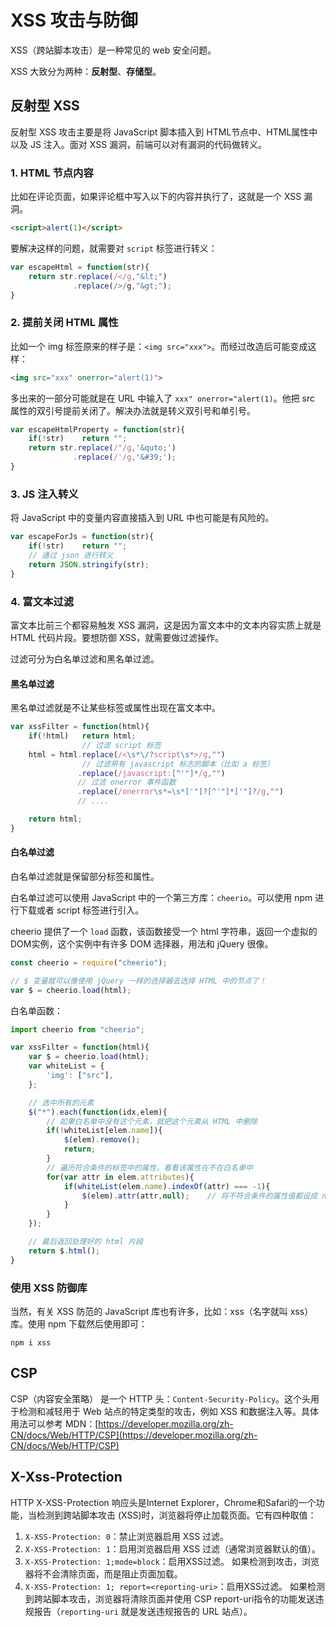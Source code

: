 # XSS 攻击与防御

XSS（跨站脚本攻击）是一种常见的 web 安全问题。  

XSS 大致分为两种：**反射型**、**存储型**。  

## 反射型 XSS
反射型 XSS 攻击主要是将 JavaScript 脚本插入到 HTML节点中、HTML属性中以及 JS 注入。面对 XSS 漏洞，前端可以对有漏洞的代码做转义。  

### 1. HTML 节点内容

比如在评论页面，如果评论框中写入以下的内容并执行了，这就是一个 XSS 漏洞。

```html
<script>alert(1)</script>
```

要解决这样的问题，就需要对 `script` 标签进行转义：
```js
var escapeHtml = function(str){
    return str.replace(/</g,"&lt;")
              .replace(/>/g,"&gt;");
}
```

### 2. 提前关闭 HTML 属性
比如一个 img 标签原来的样子是：`<img src="xxx">`。而经过改造后可能变成这样：  

```html
<img src="xxx" onerror="alert(1)">
```

多出来的一部分可能就是在 URL 中输入了 `xxx" onerror="alert(1)`。他把 src 属性的双引号提前关闭了。解决办法就是转义双引号和单引号。  

```js
var escapeHtmlProperty = function(str){
    if(!str)    return "";
    return str.replace(/"/g,'&quto;')
              .replace(/'/g,'&#39;');
}
```

### 3. JS 注入转义
将 JavaScript 中的变量内容直接插入到 URL 中也可能是有风险的。  

```js
var escapeForJs = function(str){
    if(!str)    return "";
    // 通过 json 进行转义
    return JSON.stringify(str);
}
```

### 4. 富文本过滤
富文本比前三个都容易触发 XSS 漏洞，这是因为富文本中的文本内容实质上就是 HTML 代码片段。要想防御 XSS，就需要做过滤操作。  

过滤可分为白名单过滤和黑名单过滤。  

#### 黑名单过滤
黑名单过滤就是不让某些标签或属性出现在富文本中。  

```js
var xssFilter = function(html){
    if(!html)   return html;
                // 过滤 script 标签
    html = html.replace(/<\s*\/?script\s*>/g,"")
                // 过滤带有 javascript 标志的脚本（比如 a 标签）
               .replace(/javascript:[^'"]*/g,"")
               // 过滤 onerror 事件函数
               .replace(/onerror\s*=\s*['"]?[^'"]*['"]?/g,"")
               // ....

    return html;
}
```

#### 白名单过滤
白名单过滤就是保留部分标签和属性。  

白名单过滤可以使用 JavaScript 中的一个第三方库：`cheerio`。可以使用 npm 进行下载或者 script 标签进行引入。  

cheerio 提供了一个 `load` 函数，该函数接受一个 html 字符串，返回一个虚拟的DOM实例，这个实例中有许多 DOM 选择器，用法和 jQuery 很像。  

```js
const cheerio = require("cheerio");

// $ 变量就可以像使用 jQuery 一样的选择器去选择 HTML 中的节点了！
var $ = cheerio.load(html);
```

白名单函数：
```js
import cheerio from "cheerio";

var xssFilter = function(html){
    var $ = cheerio.load(html);
    var whiteList = {
        'img': ["src"],
    };

    // 选中所有的元素
    $("*").each(function(idx,elem){
        // 如果白名单中没有这个元素，就把这个元素从 HTML 中删除
        if(!whiteList[elem.name]){
            $(elem).remove();
            return;
        }   
        // 遍历符合条件的标签中的属性，看看该属性在不在白名单中
        for(var attr in elem.attributes){
            if(whiteList(elem.name).indexOf(attr) === -1){
                $(elem).attr(attr,null);    // 将不符合条件的属性值都设成 null
            }
        }
    });

    // 最后返回处理好的 html 片段
    return $.html();
}
```

### 使用 XSS 防御库
当然，有关 XSS 防范的 JavaScript 库也有许多，比如：xss（名字就叫 xss）库。使用 npm 下载然后使用即可：

```shell
npm i xss
```

## CSP

CSP（内容安全策略） 是一个 HTTP 头：`Content-Security-Policy`。这个头用于检测和减轻用于 Web 站点的特定类型的攻击，例如 XSS 和数据注入等。具体用法可以参考 MDN：[https://developer.mozilla.org/zh-CN/docs/Web/HTTP/CSP](https://developer.mozilla.org/zh-CN/docs/Web/HTTP/CSP)  

## X-Xss-Protection
HTTP X-XSS-Protection 响应头是Internet Explorer，Chrome和Safari的一个功能，当检测到跨站脚本攻击 (XSS)时，浏览器将停止加载页面。它有四种取值：  

1. `X-XSS-Protection: 0`：禁止浏览器启用 XSS 过滤。
2. `X-XSS-Protection: 1`：启用浏览器启用 XSS 过滤（通常浏览器默认的值）。
3. `X-XSS-Protection: 1;mode=block`：启用XSS过滤。 如果检测到攻击，浏览器将不会清除页面，而是阻止页面加载。
4. `X-XSS-Protection: 1; report=<reporting-uri>`：启用XSS过滤。 如果检测到跨站脚本攻击，浏览器将清除页面并使用 CSP report-uri指令的功能发送违规报告（`reporting-uri` 就是发送违规报告的 URL 站点）。  

